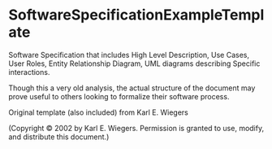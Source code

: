 # SoftwareSpecificationExampleTemplate

Software Specification that includes High Level Description, Use Cases, User Roles, Entity Relationship Diagram, UML diagrams describing Specific interactions. 

Though this a very old analysis, the actual structure of the document may prove useful to others looking to formalize their software process. 

Original template (also included) from Karl E. Wiegers

(Copyright © 2002 by Karl E. Wiegers. Permission is granted to use, modify, and distribute this document.)
